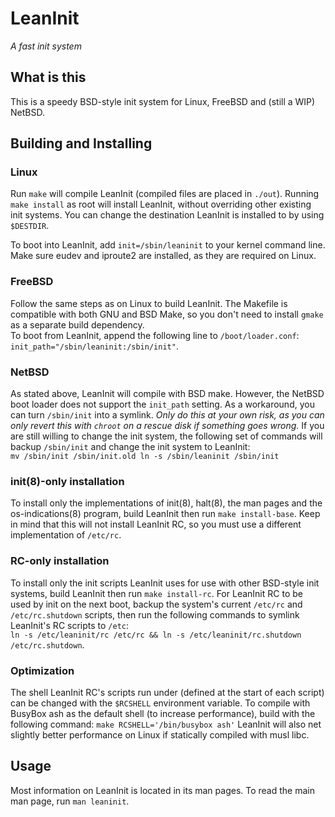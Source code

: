 LeanInit
========
_A fast init system_

## What is this
This is a speedy BSD-style init system for Linux, FreeBSD and (still a WIP) NetBSD.

## Building and Installing
### Linux
Run `make` will compile LeanInit (compiled files are placed in `./out`).
Running `make install` as root will install LeanInit, without overriding other existing init systems.
You can change the destination LeanInit is installed to by using `$DESTDIR`.

To boot into LeanInit, add `init=/sbin/leaninit` to your kernel command line.
Make sure eudev and iproute2 are installed, as they are required on Linux.

### FreeBSD
Follow the same steps as on Linux to build LeanInit.
The Makefile is compatible with both GNU and BSD Make, so you don't need to install `gmake` as a separate build dependency.  
To boot from LeanInit, append the following line to `/boot/loader.conf`: `init_path="/sbin/leaninit:/sbin/init"`.  

### NetBSD
As stated above, LeanInit will compile with BSD make.
However, the NetBSD boot loader does not support the `init_path` setting.
As a workaround, you can turn `/sbin/init` into a symlink.
*Only do this at your own risk, as you can only revert this with `chroot` on a rescue disk if something goes wrong.*
If you are still willing to change the init system, the following set of commands will backup `/sbin/init` and change the init system to LeanInit:  
``
mv /sbin/init /sbin/init.old
ln -s /sbin/leaninit /sbin/init
``

### init(8)-only installation
To install only the implementations of init(8), halt(8), the man pages and the os-indications(8) program,
build LeanInit then run `make install-base`.
Keep in mind that this will not install LeanInit RC, so you must use a different implementation of `/etc/rc`.

### RC-only installation
To install only the init scripts LeanInit uses for use with other BSD-style init systems,
build LeanInit then run `make install-rc`.
For LeanInit RC to be used by init on the next boot, backup the system's current `/etc/rc`
and `/etc/rc.shutdown` scripts, then run the following commands to symlink LeanInit's RC scripts to `/etc`:  
`ln -s /etc/leaninit/rc /etc/rc && ln -s /etc/leaninit/rc.shutdown /etc/rc.shutdown`.

### Optimization
The shell LeanInit RC's scripts run under (defined at the start of each script) can be changed with the `$RCSHELL` environment variable.
To compile with BusyBox ash as the default shell (to increase performance), build with the following command:
`make RCSHELL='/bin/busybox ash'`
LeanInit will also net slightly better performance on Linux if statically compiled with musl libc.

## Usage
Most information on LeanInit is located in its man pages.
To read the main man page, run `man leaninit`.
